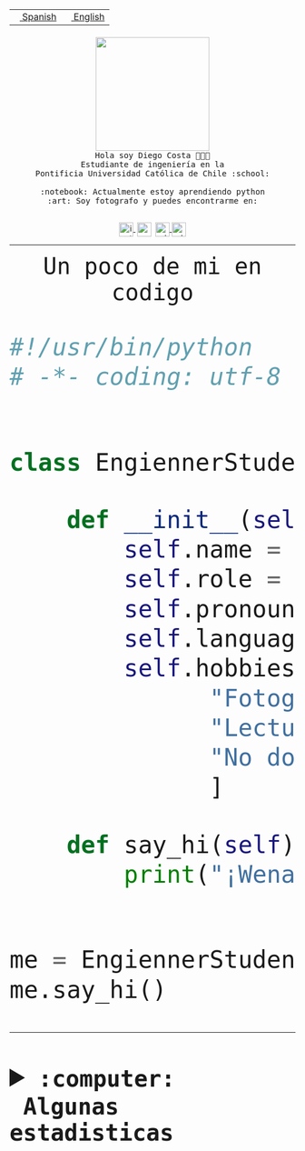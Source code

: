 <table border="0"  align="right">
 <tr><td><a href="README.md"><img src="https://upload.wikimedia.org/wikipedia/commons/thumb/8/89/Bandera_de_Espa%C3%B1a.svg/1200px-Bandera_de_Espa%C3%B1a.svg.png" height="10"> Spanish</a></td>
 <td><a href="README.en.md"><img src="https://upload.wikimedia.org/wikipedia/commons/a/a4/Flag_of_the_United_States.svg" height="10"> English</a></td></tr>
</table><br><br><br>


<p align="center">
  <img src="https://github.com/diegocostares/diegocostares/blob/main/Images/aaa2.gif?raw=true" height="200px" weight="200px">
  <br><samp>
    Hola soy Diego Costa 👨🏻‍💻<br>
    Estudiante de ingeniería en la <br>
    Pontificia Universidad Católica de Chile :school:<br>
  <br>
    :notebook: Actualmente estoy aprendiendo python <br>
    :art: Soy fotografo y puedes encontrarme en: <br>
  <br></samp>
  
</p>

<p align="center">
   <a href="https://instagram.com/diegocosta_no" target="blank">
    <img 
    align="center" src="https://cdn.jsdelivr.net/npm/simple-icons@3.0.1/icons/instagram.svg" alt="instagram" height="25px" width="25px" />
  </a>
  <a style="border: 3px solid; color: white;"href="https://t.me/diegocosta_no" target="blank">
  <img
  align="center" alt="Telegram" width="25px" src="https://icons-for-free.com/iconfiles/png/512/Telegram-1324888767380505522.png" />
</a>
<a href="https://api.whatsapp.com/send?phone=56971897835&text=Hola!" target="blank">
  <img
  align="center" alt="wtsp" width="25px" src="https://img.icons8.com/pastel-glyph/2x/whatsapp--v2.png" />
</a>
<a href="https://www.linkedin.com/in/diego-costa-786249213/" target="blank">
  <img
  align="center" alt="wtsp" width="25px" src="https://img.icons8.com/metro/452/linkedin.png" />
</a>

  </a>
</p>

---


<p align="center"><font size="25"><samp>Un poco de mi en codigo</samp></front></p>


```python
#!/usr/bin/python
# -*- coding: utf-8 -*-


class EngiennerStudent:

    def __init__(self):
        self.name = "Diego Costa"
        self.role = "Estudiante"
        self.pronouns = "he/him"
        self.language_spoken = ["es_CL", "en_US"]
        self.hobbies = [
              "Fotografia",
              "Lectura",
              "No dormir",
              ]

    def say_hi(self):
        print("¡Wena mundo!")


me = EngiennerStudent()
me.say_hi()
```
---
<details>
  <summary><b><samp>:computer: &nbsp;Algunas estadisticas</samp></b></summary>
  <br/></p>

<!--START_SECTION:waka-->
![Code Time](http://img.shields.io/badge/Code%20Time-992%20hrs%2020%20mins-blue)

**Soy nocturno 🦉** 

```text
🌞 Mañana                 18 commits          ░░░░░░░░░░░░░░░░░░░░░░░░░   00.63 % 
🌆 Día                    876 commits         ████████░░░░░░░░░░░░░░░░░   30.43 % 
🌃 Tarde                  1282 commits        ███████████░░░░░░░░░░░░░░   44.53 % 
🌙 Noche                  703 commits         ██████░░░░░░░░░░░░░░░░░░░   24.42 % 
```
📅 **Soy más productivo los Martes** 

```text
Lunes                    448 commits         ████░░░░░░░░░░░░░░░░░░░░░   15.56 % 
Martes                   555 commits         █████░░░░░░░░░░░░░░░░░░░░   19.28 % 
Miércoles                366 commits         ███░░░░░░░░░░░░░░░░░░░░░░   12.71 % 
Jueves                   427 commits         ████░░░░░░░░░░░░░░░░░░░░░   14.83 % 
Viernes                  423 commits         ████░░░░░░░░░░░░░░░░░░░░░   14.69 % 
Sábado                   224 commits         ██░░░░░░░░░░░░░░░░░░░░░░░   07.78 % 
Domingo                  436 commits         ████░░░░░░░░░░░░░░░░░░░░░   15.14 % 
```


📊 **Esta semana me dediqué a** 

```text
🐱‍💻 Proyectos: 
2023-1-S4-Grupo2-Scraper 19 hrs 49 mins      █████████████░░░░░░░░░░░░   51.93 % 
Index-capstone           5 hrs 3 mins        ███░░░░░░░░░░░░░░░░░░░░░░   13.24 % 
server respaldlo         4 hrs 10 mins       ███░░░░░░░░░░░░░░░░░░░░░░   10.94 % 
Tarea2                   3 hrs 40 mins       ██░░░░░░░░░░░░░░░░░░░░░░░   09.61 % 
Arqui-31                 2 hrs 48 mins       ██░░░░░░░░░░░░░░░░░░░░░░░   07.36 % 
```


 Last Updated on 30/05/2023 06:23:41 UTC
<!--END_SECTION:waka-->
  
  

<p align="center"> <img src="https://github-readme-stats.vercel.app/api?username=diegocostares&show_icons=true&theme=ayu-mirage" alt="abhisheknaiidu" /></p>
 
</details>
